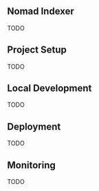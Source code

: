 ## Nomad Indexer

TODO

## Project Setup

TODO

## Local Development

TODO

## Deployment

TODO

## Monitoring

TODO
